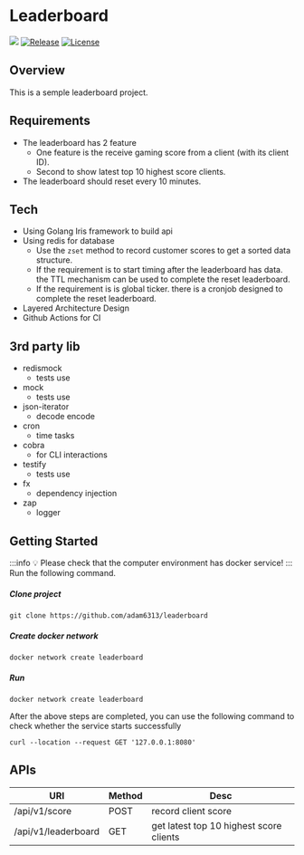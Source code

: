 # Leaderboard

![](https://img.shields.io/badge/golang-1.17.2-blue)
[![Release](https://img.shields.io/badge/release-v1.1.0-blue)](https://github.com/adam6313/leaderboard/releases/tag/v1.1.0)
[![License](https://img.shields.io/github/license/adam6313/leaderboard)](LICENSE)

## Overview
This is a semple leaderboard project.
## Requirements
- The leaderboard has 2 feature
    - One feature is the receive gaming score from a client (with its client ID). 
    - Second to show latest top 10 highest score clients.
- The leaderboard should reset every 10 minutes.
## Tech
- Using Golang Iris framework to build api
- Using redis for database
  - Use the `zset` method to record customer scores to get a sorted data structure.
  - If the requirement is to start timing after the leaderboard has data. the TTL mechanism can be used to complete the reset leaderboard.
  - If the requirement is is global ticker. there is a cronjob designed to complete the reset leaderboard.
- Layered Architecture Design
- Github Actions for CI

## 3rd party lib
- redismock
  - tests use
- mock
  - tests use
- json-iterator
  - decode encode
- cron
  - time tasks
- cobra
  - for CLI interactions
- testify
  - tests use
- fx
  - dependency injection 
- zap
  - logger

## Getting Started
:::info
:bulb: Please check that the computer environment has docker service!
:::
Run the following command.


##### Clone project
  ```shell
git clone https://github.com/adam6313/leaderboard
  ```
##### Create docker network
```shell
docker network create leaderboard
```
##### Run
```shell
docker network create leaderboard
```
After the above steps are completed, you can use the following command to check whether the service starts successfully
```shell
curl --location --request GET '127.0.0.1:8080'
```


## APIs


| URI               |   Method |   Desc   |
| --------          | -------- | -------- |
| /api/v1/score     | POST     | record client score     |
| /api/v1/leaderboard     | GET     | get latest top 10 highest score clients     |
